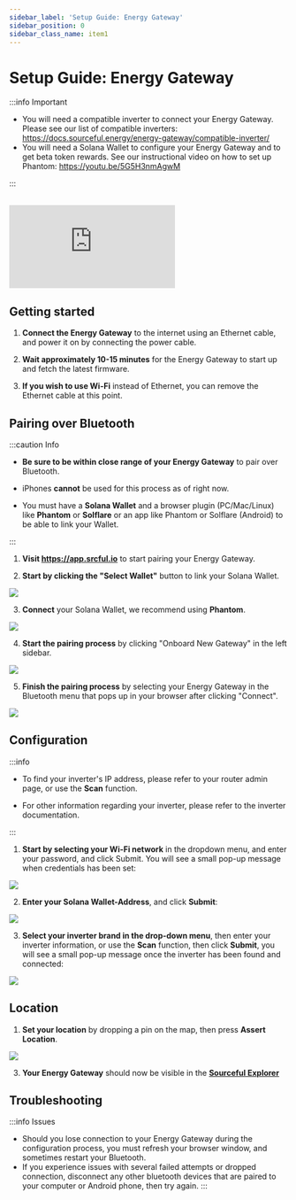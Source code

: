 ```yaml
---
sidebar_label: 'Setup Guide: Energy Gateway'
sidebar_position: 0
sidebar_class_name: item1
---
```


# Setup Guide: Energy Gateway

:::info Important

- You will need a compatible inverter to connect your Energy Gateway. Please see our list of compatible inverters: https://docs.sourceful.energy/energy-gateway/compatible-inverter/
- You will need a Solana Wallet to configure your Energy Gateway and to get beta token rewards. See our instructional video on how to set up Phantom: https://youtu.be/5G5H3nmAgwM

:::

<br/>

<div class="configure-video">
    <iframe src="https://www.youtube.com/embed/3U-8tfRBY6g?si=_G290Uaygq71aTv1" title="YouTube video player" frameborder="0" allow="accelerometer; autoplay; clipboard-write; encrypted-media; gyroscope; picture-in-picture; web-share" referrerpolicy="strict-origin-when-cross-origin" allowfullscreen></iframe>
</div>


## Getting started

1. **Connect the Energy Gateway** to the internet using an Ethernet cable, and power it on by connecting the power cable.

2. **Wait approximately 10-15 minutes** for the Energy Gateway to start up and fetch the latest firmware. 

3. **If you wish to use Wi-Fi** instead of Ethernet, you can remove the Ethernet cable at this point.

## Pairing over Bluetooth

:::caution Info 

- **Be sure to be within close range of your Energy Gateway** to pair over Bluetooth.

- iPhones **cannot** be used for this process as of right now.

- You must have a **Solana Wallet** and a browser plugin (PC/Mac/Linux) like **Phantom** or **Solflare** or an app like Phantom or Solflare (Android) to be able to link your Wallet.

:::

1. **Visit https://app.srcful.io** to start pairing your Energy Gateway.


2. **Start by clicking the "Select Wallet"** button to link your Solana Wallet.

![](../static/img/guide/step1.png)

3. **Connect** your Solana Wallet, we recommend using **Phantom**.

![](../static/img/guide/step2.png)

4. **Start the pairing process** by clicking "Onboard New Gateway" in the left sidebar.

![](../static/img/guide/step3.png)

5. **Finish the pairing process** by selecting your Energy Gateway in the Bluetooth menu that pops up in your browser after clicking "Connect".

![](../static/img/guide/step4.png)


## Configuration


:::info

- To find your inverter's IP address, please refer to your router admin page, or use the **Scan** function.

- For other information regarding your inverter, please refer to the inverter documentation.

:::

1. **Start by selecting your Wi-Fi network** in the dropdown menu, and enter your password, and click Submit. You will see a small pop-up message when credentials has been set:

![](../static/img/guide/step5.png)


2. **Enter your Solana Wallet-Address**, and click **Submit**: 

![](../static/img/guide/step6.png)

3. **Select your inverter brand in the drop-down menu**, then enter your inverter information, or use the **Scan** function, then click **Submit**, you will see a small pop-up message once the inverter has been found and connected:

![](../static/img/guide/step8.png)

## Location

1. **Set your location** by dropping a pin on the map, then press **Assert Location**.

![](../static/img/guide/step9.png)

3. **Your Energy Gateway** should now be visible in the [**Sourceful Explorer**](https://explorer.srcful.io)

## Troubleshooting

:::info Issues
- Should you lose connection to your Energy Gateway during the configuration process, you must refresh your browser window, and sometimes restart your Bluetooth.
- If you experience issues with several failed attempts or dropped connection, disconnect any other bluetooth devices that are paired to your computer or Android phone, then try again.
:::
